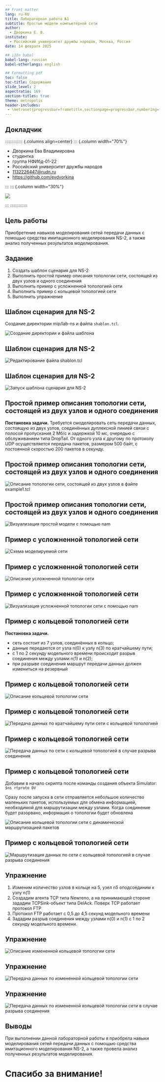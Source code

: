```yaml
---
## Front matter
lang: ru-RU
title: Лабораторная работа №1
subtitle: Простые модели компьютерной сети
author:
  - Дворкина Е. В.
institute:
  - Российский университет дружбы народов, Москва, Россия
date: 14 февраля 2025

## i18n babel
babel-lang: russian
babel-otherlangs: english

## Formatting pdf
toc: false
toc-title: Содержание
slide_level: 2
aspectratio: 169
section-titles: true
theme: metropolis
header-includes:
 - \metroset{progressbar=frametitle,sectionpage=progressbar,numbering=fraction}
---
```


## Докладчик

:::::::::::::: {.columns align=center}
::: {.column width="70%"}

  * Дворкина Ева Владимировна
  * студентка
  * группа НФИбд-01-22
  * Российский университет дружбы народов
  * [1132226447@rudn.ru](mailto:1132226447@rudn.ru)
  * <https://github.com/evdvorkina>

:::
::: {.column width="30%"}

![](./image/я.jpg)

:::
::::::::::::::

## Цель работы

Приобретение навыков моделирования сетей передачи данных с помощью средства имитационного моделирования NS-2, а также анализ полученных результатов
моделирования.

## Задание

1. Создать шаблон сценария для NS-2
2. Выполнить простой пример описания топологии сети, состоящей из двух узлов и одного соединения
3. Выполнить пример с усложненной топологией сети
4. Выполнить пример с кольцевой топологией сети
5. Выполнить упражнение

## Шаблон сценария для NS-2

Создание директории mip/lab-ns и файла `shablon.tcl`.

![Создание директории и файла шаблона](image/1.PNG)

## Шаблон сценария для NS-2

![Редактирование файла shablon.tcl](image/2.PNG)

## Шаблон сценария для NS-2

![Запуск шаблона сценария для NS-2](image/3.PNG)


## Простой пример описания топологии сети, состоящей из двух узлов и одного соединения

**Постановка задачи.** Требуется смоделировать сеть передачи данных, состоящую
из двух узлов, соединённых дуплексной линией связи с полосой пропускания 2 Мб/с и задержкой 10 мс, очередью с обслуживанием типа DropTail. От одного узла к другому по протоколу UDP осуществляется передача пакетов, размером 500 байт, с постоянной скоростью 200 пакетов в секунду.

## Простой пример описания топологии сети, состоящей из двух узлов и одного соединения

![Описание топологии сети, состоящей из двух узлов в файле example1.tcl](image/5.PNG)

## Простой пример описания топологии сети, состоящей из двух узлов и одного соединения

![Визуализация простой модели с помощью nam](image/6.PNG)

## Пример с усложненной топологией сети

![Схема моделируемой сети](image/7.PNG)

## Пример с усложненной топологией сети

![Описание усложненной топологии сети](image/8.PNG)

## Пример с усложненной топологией сети

![Визуализация усложненной топологии сети с помощью nam](image/9.PNG)

## Пример с кольцевой топологией сети

**Постановка задачи.** 

- сеть состоит из 7 узлов, соединённых в кольцо;
- данные передаются от узла n(0) к узлу n(3) по кратчайшему пути;
- с 1 по 2 секунду модельного времени происходит разрыв соединения между
узлами n(1) и n(2);
- при разрыве соединения маршрут передачи данных должен измениться на резервный

## Пример с кольцевой топологией сети

![Описание кольцевой топологии сети](image/10.PNG)

## Пример с кольцевой топологией сети

![Передача данных по кратчайшему пути сети с кольцевой топологией](image/11.PNG)

## Пример с кольцевой топологией сети

![Передача данных по сети с кольцевой топологией в случае разрыва соединения](image/12.PNG)

## Пример с кольцевой топологией сети

Добавим в начало скрипта после команды создания объекта Simulator: `$ns rtproto DV`

Сразу после запуска в сети отправляется небольшое количество
маленьких пакетов, используемых для обмена информацией, необходимой для маршрутизации между узлами. Когда соединение будет разорвано, информация о топологии будет обновлена

![Описание кольцевой топологии сети с динамической маршрутизацией пакетов](image/13.PNG)

## Пример с кольцевой топологией сети

![Маршрутизация данных по сети с кольцевой топологией в случае разрыва соединения](image/14.PNG)

## Упражнение

1. Изменим количество узлов в кольце на 5, узел n5 оподсоединим к узлу n(1)
2. Создадим агента TCP типа Newreno, а на принимающей стороне зададим TCPSink-объект типа DelAck. Поверх TCP работает протокол FTP
3. Протокол FTP работает с 0,5 до 4,5 секунд модельного времени
4. Зададим разрыв соединения между узлами n(0) и n(1) с 1 по 2 секунду модельного времени.

## Упражнение

![Описание измененной кольцевой топологии сети](image/15.PNG)

## Упражнение

![Передача данных по измененной кольцевой топологии сети](image/16.PNG)

## Упражнение

![Передача данных по измененной кольцевой топологии сети в случае разрыва соединения](image/17.PNG)

## Выводы

При выполнении данной лабораторной работы я приобрела навыки моделирования сетей передачи данных с помощью средства имитационного моделирования NS-2, а также провела анализ полученных результатов
моделирования.

# Спасибо за внимание!

